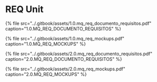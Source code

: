 # REQ Unit

{% file src="../.gitbook/assets/1.0.mq\_req\_documento\_requisitos.pdf" caption="1.0.MQ\_REQ\_DOCUMENTO\_REQUISITOS" %}

{% file src="../.gitbook/assets/1.0.mq\_req\_mockups.pdf" caption="1.0.MQ\_REQ\_MOCKUPS" %}

{% file src="../.gitbook/assets/2.0.mq\_req\_documento\_requisitos.pdf" caption="2.0.MQ\_REQ\_DOCUMENTO\_REQUISITOS" %}

{% file src="../.gitbook/assets/2.0.mq\_req\_mockups.pdf" caption="2.0.MQ\_REQ\_MOCKUPS" %}

